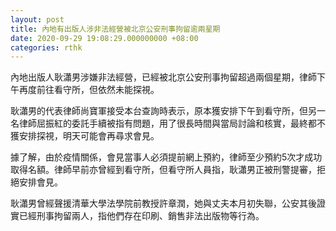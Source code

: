 ```yaml
---
layout: post
title: 內地有出版人涉非法經營被北京公安刑事拘留逾兩星期
date: 2020-09-29 19:08:29.000000000 +08:00
categories: rthk
---
```


內地出版人耿瀟男涉嫌非法經營，已經被北京公安刑事拘留超過兩個星期，律師下午再度前往看守所，但依然未能探視。

耿瀟男的代表律師尚寶軍接受本台查詢時表示，原本獲安排下午到看守所，但另一名律師屈振紅的委託手續被指有問題，用了很長時間與當局討論和核實，最終都不獲安排探視，明天可能會再尋求會見。

據了解，由於疫情關係，會見當事人必須提前網上預約，律師至少預約5次才成功取得名額。律師早前亦曾經到看守所，但看守所人員指，耿瀟男正被刑警提審，拒絕安排會見。

耿瀟男曾經聲援清華大學法學院前教授許章潤，她與丈夫本月初失聯，公安其後證實已經刑事拘留兩人，指他們存在印刷、銷售非法出版物等行為。
